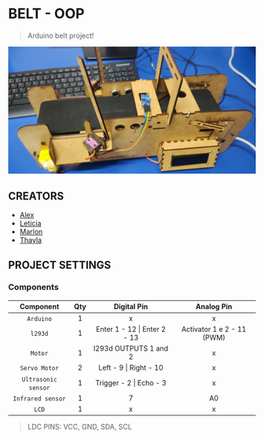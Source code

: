 # BELT - OOP
>Arduino belt project!

<p align="center">
  <a href="https://oficialexdev.github.io/portifolio/#/" target="_blank"><img src=".belt.jpg" width="1280" alt="example" /></a>
</p>
 
## CREATORS

- [Alex](https://oficialexdev.github.io/portfolio)
- [Leticia]()
- [Marlon]()
- [Thayla]()


## PROJECT SETTINGS
 
### Components
 
| Component | Qty | Digital Pin | Analog Pin |
| :----------: | :---------: |  :---------: |:---------: |
| `Arduino` | 1 |  x|x|
| `l293d` | 1 |Enter 1 - 12 \| Enter 2 - 13 |Activator 1 e 2 - 11 (PWM)|
| `Motor` | 1 | l293d OUTPUTS 1 and 2|x|
| `Servo Motor` | 2 | Left - 9 \| Right - 10|x|
| `Ultrasonic sensor` | 1 | Trigger - 2 \| Echo - 3 |x| 
| `Infrared sensor` | 1 | 7 | A0|
| `LCD` | 1 | x | x|

>LDC PINS: VCC, GND, SDA, SCL 